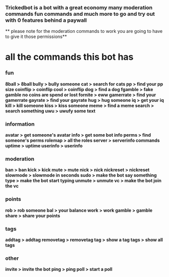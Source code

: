 ### Trickedbot is a bot with a great economy many moderation commands fun commands and much more to go and try out with 0 features behind a paywall
** please note for the moderation commands to work you are going to have to give it those permissions**

# all the commands this bot has
### fun
**8ball > 8ball
bully > bully someone
cat > search for cats
pp > find your pp size
coinflip > coinflip
cool > coinflip
dog > find a dog
fgamble > fake gamble no coins are spend or lost
fornite > eww
gamerrate > find your gamerrate
gayrate > find your gayrate
hug > hug someone
iq > get your iq
kill > kill someone
kiss > kiss someone
meme > find a meme
search > search something
uwu > uwufy some text**
### information
**avatar > get someone's avatar
info > get some bot info 
perms > find someone's perms
rolemap > all the roles
server > serverinfo commands
uptime > uptime
userinfo > userinfo**
### moderation
**ban > ban
kick > kick
mute > mute
nick > nick
nickreset > nickreset
slowmode > slowmode in seconds
sudo > make the bot say something
type > make the bot start typing
unmute > unmute
vc > make the bot join the vc**
### points
**rob > rob someone
bal > your balance
work > work
gamble > gamble
share > share your points**
### tags
**addtag > addtag
removetag > removetag
tag > show a tag
tags > show all tags**
### other
**invite > invite the bot
ping > ping
poll > start a poll**